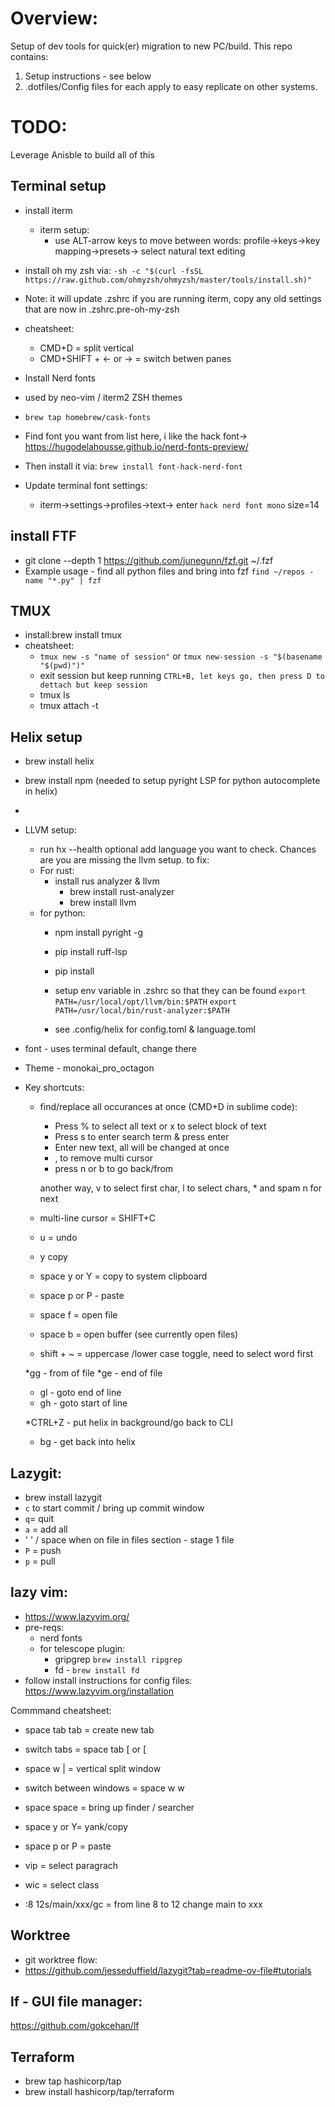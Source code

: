 # Overview:	

Setup of dev tools for quick(er) migration to new PC/build.  This repo contains:

1) Setup instructions - see below
2) .dotfiles/Config files for each apply to easy replicate on other systems.
   

# TODO: 
Leverage Anisble to build all of this


## Terminal setup
* install iterm
  * iterm setup:
    * use ALT-arrow keys to move between words: profile->keys->key mapping->presets-> select natural text editing
* install oh my zsh via:
`-sh -c "$(curl -fsSL https://raw.github.com/ohmyzsh/ohmyzsh/master/tools/install.sh)"`

* Note: it will update .zshrc if you are running iterm, copy any old settings that are
now in .zshrc.pre-oh-my-zsh  

* cheatsheet:
  *  CMD+D = split vertical
  *  CMD+SHIFT + <- or -> = switch betwen panes

* Install Nerd fonts
* used by neo-vim / iterm2 ZSH themes
* `brew tap homebrew/cask-fonts`
* Find font you want from list here, i like the hack font-> https://hugodelahousse.github.io/nerd-fonts-preview/
* Then install it via: `brew install font-hack-nerd-font`
* Update terminal font settings:
    * iterm->settings->profiles->text-> enter `hack nerd font mono` size=14




## install FTF
* git clone --depth 1 https://github.com/junegunn/fzf.git ~/.fzf
* Example usage - find all python files and bring into fzf
  `find ~/repos -name "*.py" | fzf`

## TMUX
* install:brew install tmux
* cheatsheet:
  * `tmux new -s "name of session"` or `tmux new-session -s "$(basename "$(pwd)")"`
  * exit session but keep running `CTRL+B, let keys go, then press D to dettach but keep session`
  * tmux ls
  * tmux attach -t <sessions name>

## Helix setup
* brew install helix
* brew install npm (needed to setup pyright LSP for python autocomplete in helix)
* 
* LLVM setup:
  * run hx --health optional add language you want to check.  Chances are you are missing
the llvm setup.  to fix:
  * For rust:
    *  install rus analyzer  &  llvm
        * brew install rust-analyzer
        * brew install llvm
  * for python:
    *  npm install pyright -g
    *  pip install ruff-lsp
    *  pip install 



    * setup env variable in .zshrc so that they can be found
    `export PATH=/usr/local/opt/llvm/bin:$PATH`
    `export PATH=/usr/local/bin/rust-analyzer:$PATH`

    * see .config/helix for config.toml & language.toml
* font - uses terminal default, change there
* Theme - monokai_pro_octagon
* Key shortcuts:

   * find/replace all occurances at once (CMD+D in sublime code):
     * Press % to select all text or x to select block of text
     * Press s to enter search term & press enter
     * Enter new text, all will be changed at once
     * , to remove multi cursor
     * press n or b to go back/from

      another way, v to select first char, l to select chars, * and spam n for next

   * multi-line cursor = SHIFT+C
   * u = undo
   * y copy
   * space y or Y = copy to system clipboard
   * space p or P - paste
   * space f = open file
   * space b = open buffer (see currently open files)
   * shift + ~ = uppercase /lower case toggle, need to select word first

   *gg - from of file
   *ge - end of file
   * gl - goto end of line
   * gh - goto start of line

   *CTRL+Z - put helix in background/go back to CLI
   * bg - get back into helix


## Lazygit:
  * brew install lazygit
  * `c` to start commit / bring up commit window
  * `q`= quit
  * `a` = add all
  * ' ' / space when on file in files section - stage 1 file
  * `P` = push
  * `p` = pull



## lazy vim:
   * https://www.lazyvim.org/
   * pre-reqs:
     *  nerd fonts
     *  for telescope plugin:
        *  gripgrep `brew install ripgrep `
        *  fd - `brew install fd`
  *  follow install instructions for config files: https://www.lazyvim.org/installation

Commmand cheatsheet:
* space tab tab = create new tab
* switch tabs = space tab [ or [

* space w | = vertical split window
* switch between windows = space w w 
* space space = bring up finder / searcher
* space y or Y= yank/copy
* space p or P = paste
* vip = select paragrach
* wic = select class
* :8 12s/main/xxx/gc   = from line 8 to 12 change main to xxx

## Worktree
  * git worktree flow:
  * https://github.com/jesseduffield/lazygit?tab=readme-ov-file#tutorials

## lf - GUI file manager:
   https://github.com/gokcehan/lf

## Terraform

* brew tap hashicorp/tap
* brew install hashicorp/tap/terraform

